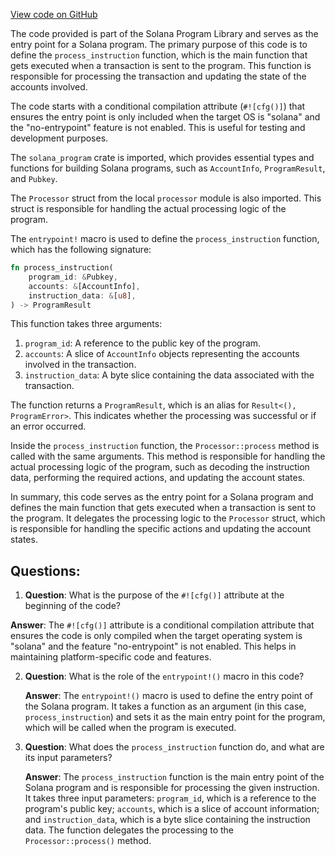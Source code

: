 [View code on GitHub](https://github.com/solana-labs/solana-program-library/binary-option/program/src/entrypoint.rs)

The code provided is part of the Solana Program Library and serves as the entry point for a Solana program. The primary purpose of this code is to define the `process_instruction` function, which is the main function that gets executed when a transaction is sent to the program. This function is responsible for processing the transaction and updating the state of the accounts involved.

The code starts with a conditional compilation attribute (`#![cfg()]`) that ensures the entry point is only included when the target OS is "solana" and the "no-entrypoint" feature is not enabled. This is useful for testing and development purposes.

The `solana_program` crate is imported, which provides essential types and functions for building Solana programs, such as `AccountInfo`, `ProgramResult`, and `Pubkey`.

The `Processor` struct from the local `processor` module is also imported. This struct is responsible for handling the actual processing logic of the program.

The `entrypoint!` macro is used to define the `process_instruction` function, which has the following signature:

```rust
fn process_instruction(
    program_id: &Pubkey,
    accounts: &[AccountInfo],
    instruction_data: &[u8],
) -> ProgramResult
```

This function takes three arguments:

1. `program_id`: A reference to the public key of the program.
2. `accounts`: A slice of `AccountInfo` objects representing the accounts involved in the transaction.
3. `instruction_data`: A byte slice containing the data associated with the transaction.

The function returns a `ProgramResult`, which is an alias for `Result<(), ProgramError>`. This indicates whether the processing was successful or if an error occurred.

Inside the `process_instruction` function, the `Processor::process` method is called with the same arguments. This method is responsible for handling the actual processing logic of the program, such as decoding the instruction data, performing the required actions, and updating the account states.

In summary, this code serves as the entry point for a Solana program and defines the main function that gets executed when a transaction is sent to the program. It delegates the processing logic to the `Processor` struct, which is responsible for handling the specific actions and updating the account states.
## Questions: 
 1. **Question**: What is the purpose of the `#![cfg()]` attribute at the beginning of the code?

   **Answer**: The `#![cfg()]` attribute is a conditional compilation attribute that ensures the code is only compiled when the target operating system is "solana" and the feature "no-entrypoint" is not enabled. This helps in maintaining platform-specific code and features.

2. **Question**: What is the role of the `entrypoint!()` macro in this code?

   **Answer**: The `entrypoint!()` macro is used to define the entry point of the Solana program. It takes a function as an argument (in this case, `process_instruction`) and sets it as the main entry point for the program, which will be called when the program is executed.

3. **Question**: What does the `process_instruction` function do, and what are its input parameters?

   **Answer**: The `process_instruction` function is the main entry point of the Solana program and is responsible for processing the given instruction. It takes three input parameters: `program_id`, which is a reference to the program's public key; `accounts`, which is a slice of account information; and `instruction_data`, which is a byte slice containing the instruction data. The function delegates the processing to the `Processor::process()` method.